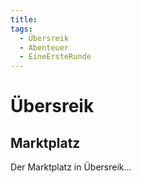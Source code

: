 ```yaml
---
title:
tags:
  - Übersreik
  - Abenteuer
  - EineErsteRunde
---
```


# Übersreik

## Marktplatz
Der Marktplatz in Übersreik...